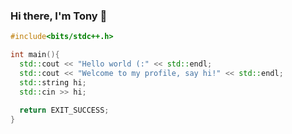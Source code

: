 ### Hi there, I'm Tony 👋

<!--
**SoyTonyRodriguez/SoyTonyRodriguez** is a ✨ _special_ ✨ repository because its `README.md` (this file) appears on your GitHub profile.

Here are some ideas to get you started:

- 🔭 I’m currently working on ...
- 🌱 I’m currently learning ...
- 👯 I’m looking to collaborate on ...
- 🤔 I’m looking for help with ...
- 💬 Ask me about ...
- 📫 How to reach me: ...
- 😄 Pronouns: ...
- ⚡ Fun fact: ...
-->
```cpp
#include<bits/stdc++.h>

int main(){
  std::cout << "Hello world (:" << std::endl;
  std::cout << "Welcome to my profile, say hi!" << std::endl;
  std::string hi;
  std::cin >> hi;
  
  return EXIT_SUCCESS;
}
```

